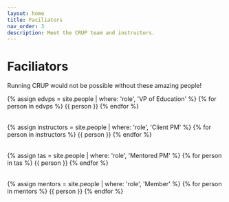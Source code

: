 ```yaml
---
layout: home
title: Faciliators
nav_order: 3
description: Meet the CRUP team and instructors.
---
```


<style>
.role {
  display: flex;
  flex-wrap: wrap;
  margin-bottom: 2rem;
}

.person {
  display: flex;
  flex-basis: 45%;
  padding: 0.75rem;
  margin-bottom: 0.75rem;
  border: 1px solid #e1e4e8;
  border-radius: 8px;
  background-color: #ffffff;
  transition: box-shadow 0.2s ease;
}

.person:hover {
  box-shadow: 0 2px 8px rgba(0, 0, 0, 0.1);
}

.person-image {
  border-radius: 50%;
  height: 120px;
  width: 120px;
  margin-right: 0.75rem;
  object-fit: cover;
  flex-shrink: 0;
}

.person-name {
  margin: 0.25rem 0;
  font-size: 1rem;
  font-weight: 600;
  color: #24292e;
}

.person-name a {
  color: #0366d6;
  text-decoration: none;
}

.person-name a:hover {
  text-decoration: underline;
}

.person-role {
  font-weight: 500;
  color: #0366d6;
  margin: 0.25rem 0;
  font-size: 0.9rem;
}

.person p {
  margin: 0.25rem 0;
  line-height: 1.4;
  font-size: 0.85rem;
}

/* Responsive design */
@media (max-width: 768px) {
  .person {
    flex-direction: column;
    text-align: center;
    padding: 0.75rem;
    flex-basis: 100%;
  }
  
  .person-image {
    margin-right: 0;
    margin-bottom: 0.5rem;
  }
  
  .role {
    flex-direction: column;
  }
}
</style>

# Faciliators

Running CRUP would not be possible without these amazing people!

<div class="role">
{% assign edvps = site.people | where: 'role', 'VP of Education' %}
{% for person in edvps %}
{{ person }}
{% endfor %}
</div>

<div class="role">
{% assign instructors = site.people | where: 'role', 'Client PM' %}
{% for person in instructors %}
{{ person }}
{% endfor %}
</div>

<div class="role">
{% assign tas = site.people | where: 'role', 'Mentored PM' %}
{% for person in tas %}
{{ person }}
{% endfor %}
</div>

<div class="role">
{% assign mentors = site.people | where: 'role', 'Member' %}
{% for person in mentors %}
{{ person }}
{% endfor %}
</div>